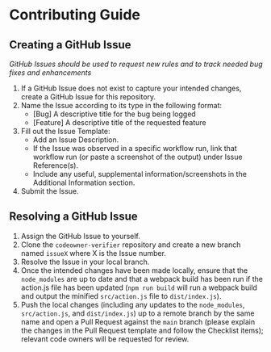 # Contributing Guide

## Creating a GitHub Issue
*GitHub Issues should be used to request new rules and to track needed bug fixes and enhancements*
1. If a GitHub Issue does not exist to capture your intended changes, create a GitHub Issue for this repository.
2. Name the Issue according to its type in the following format:
	- [Bug] A descriptive title for the bug being logged
	- [Feature] A descriptive title of the requested feature
3. Fill out the Issue Template:
	- Add an Issue Description.
	- If the Issue was observed in a specific workflow run, link that workflow run (or paste a screenshot of the output) under Issue Reference(s).
	- Include any useful, supplemental information/screenshots in the Additional Information section.
4. Submit the Issue.

## Resolving a GitHub Issue

1. Assign the GitHub Issue to yourself.
2. Clone the `codeowner-verifier` repository and create a new branch named `issueX` where X is the Issue number.
3. Resolve the Issue in your local branch.
4. Once the intended changes have been made locally, ensure that the `node_modules` are up to date and that a webpack build has been run if the action.js file has been updated (`npm run build` will run a webpack build and output the minified `src/action.js` file to `dist/index.js`).
5. Push the local changes (including any updates to the `node_modules`, `src/action.js`, and `dist/index.js`) up to a remote branch by the same name and open a Pull Request against the `main` branch (please explain the changes in the Pull Request template and follow the Checklist items); relevant code owners will be requested for review.

